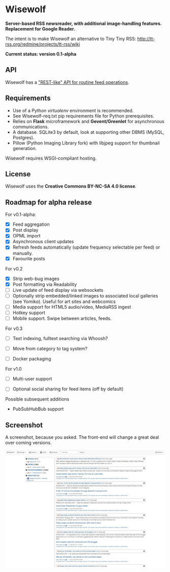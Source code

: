 Wisewolf
========

**Server-based RSS newsreader, with additional image-handling features. Replacement for Google Reader.**

The intent is to make Wisewolf an alternative to Tiny Tiny RSS: http://tt-rss.org/redmine/projects/tt-rss/wiki

**Current status: version 0.1-alpha**

API
---

Wisewolf has a ["REST-like" API for routine feed operations](https://github.com/KyubiSystems/Wisewolf/blob/master/docs/API.md).

Requirements
------------

* Use of a Python *virtualenv* environment is recommended.
* See Wisewolf-req.txt pip requirements file for Python prerequisites. 
* Relies on __Flask__ microframework and __Gevent/Greenlet__ for asynchronous communications. 
* A database. SQLite3 by default, look at supporting other DBMS (MySQL, Postgres).
* Pillow (Python Imaging Library fork) with libjpeg support for thumbnail generation.

Wisewolf requires WSGI-compliant hosting.

License
-------

Wisewolf uses the **Creative Commons BY-NC-SA 4.0 license**.

Roadmap for alpha release
---------

For v0.1-alpha:

- [x] Feed aggregation
- [x] Post display
- [x] OPML import
- [x] Asynchronous client updates
- [x] Refresh feeds automatically (update frequency selectable per feed) or manually.
- [x] Favourite posts

For v0.2

- [x] Strip web-bug images
- [x] Post formatting via Readability
- [ ] Live update of feed display via websockets
- [ ] Optionally strip embedded/linked images to associated local galleries (see Yomiko). Useful for art sites and webcomics
- [ ] Media support for HTML5 audio/video, MediaRSS ingest
- [ ] Hotkey support
- [ ] Mobile support. Swipe between articles, feeds.

For v0.3

- [ ] Text indexing, fulltext searching via Whoosh?
- [ ] Move from category to tag system?
- [ ] Docker packaging


For v1.0

- [ ] Multi-user support
- [ ] Optional social sharing for feed items (off by default)


Possible subsequent additions

* PubSubHubBub support


Screenshot
----------

A screenshot, because you asked. The front-end will change a great deal over coming versions.

<img src="https://github.com/KyubiSystems/Wisewolf/raw/master/screenshots/wisewolf-alpha0.04.3.jpg">